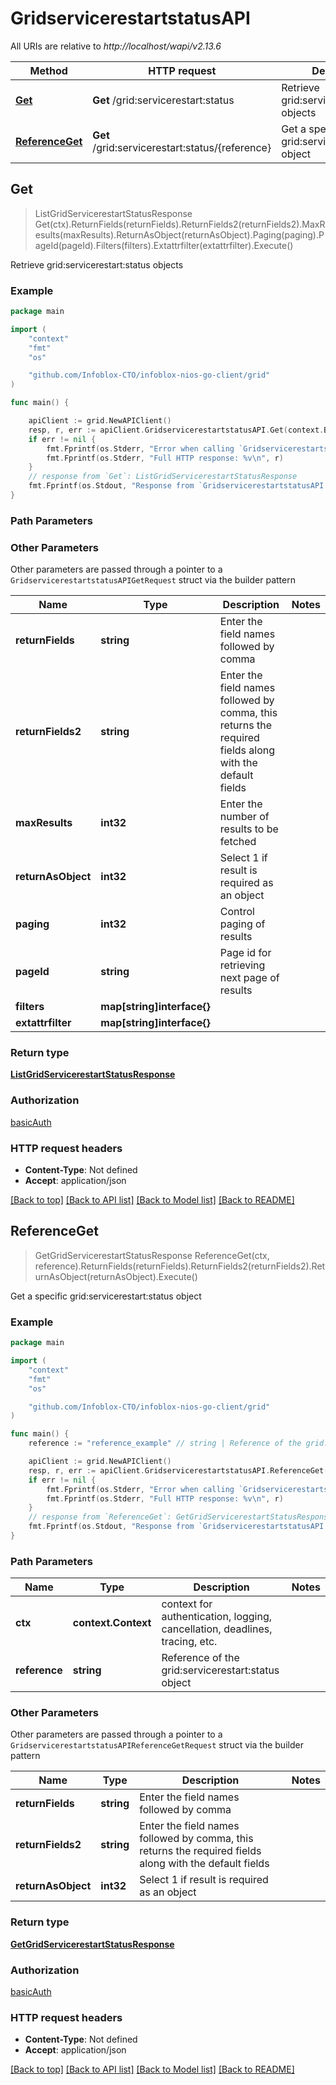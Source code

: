 # GridservicerestartstatusAPI

All URIs are relative to *http://localhost/wapi/v2.13.6*

Method | HTTP request | Description
------------- | ------------- | -------------
[**Get**](GridservicerestartstatusAPI.md#Get) | **Get** /grid:servicerestart:status | Retrieve grid:servicerestart:status objects
[**ReferenceGet**](GridservicerestartstatusAPI.md#ReferenceGet) | **Get** /grid:servicerestart:status/{reference} | Get a specific grid:servicerestart:status object



## Get

> ListGridServicerestartStatusResponse Get(ctx).ReturnFields(returnFields).ReturnFields2(returnFields2).MaxResults(maxResults).ReturnAsObject(returnAsObject).Paging(paging).PageId(pageId).Filters(filters).Extattrfilter(extattrfilter).Execute()

Retrieve grid:servicerestart:status objects



### Example

```go
package main

import (
	"context"
	"fmt"
	"os"

	"github.com/Infoblox-CTO/infoblox-nios-go-client/grid"
)

func main() {

	apiClient := grid.NewAPIClient()
	resp, r, err := apiClient.GridservicerestartstatusAPI.Get(context.Background()).Execute()
	if err != nil {
		fmt.Fprintf(os.Stderr, "Error when calling `GridservicerestartstatusAPI.Get``: %v\n", err)
		fmt.Fprintf(os.Stderr, "Full HTTP response: %v\n", r)
	}
	// response from `Get`: ListGridServicerestartStatusResponse
	fmt.Fprintf(os.Stdout, "Response from `GridservicerestartstatusAPI.Get`: %v\n", resp)
}
```

### Path Parameters



### Other Parameters

Other parameters are passed through a pointer to a `GridservicerestartstatusAPIGetRequest` struct via the builder pattern


Name | Type | Description  | Notes
------------- | ------------- | ------------- | -------------
**returnFields** | **string** | Enter the field names followed by comma | 
**returnFields2** | **string** | Enter the field names followed by comma, this returns the required fields along with the default fields | 
**maxResults** | **int32** | Enter the number of results to be fetched | 
**returnAsObject** | **int32** | Select 1 if result is required as an object | 
**paging** | **int32** | Control paging of results | 
**pageId** | **string** | Page id for retrieving next page of results | 
**filters** | **map[string]interface{}** |  | 
**extattrfilter** | **map[string]interface{}** |  | 

### Return type

[**ListGridServicerestartStatusResponse**](ListGridServicerestartStatusResponse.md)

### Authorization

[basicAuth](../README.md#basicAuth)

### HTTP request headers

- **Content-Type**: Not defined
- **Accept**: application/json

[[Back to top]](#) [[Back to API list]](../README.md#documentation-for-api-endpoints)
[[Back to Model list]](../README.md#documentation-for-models)
[[Back to README]](../README.md)


## ReferenceGet

> GetGridServicerestartStatusResponse ReferenceGet(ctx, reference).ReturnFields(returnFields).ReturnFields2(returnFields2).ReturnAsObject(returnAsObject).Execute()

Get a specific grid:servicerestart:status object



### Example

```go
package main

import (
	"context"
	"fmt"
	"os"

	"github.com/Infoblox-CTO/infoblox-nios-go-client/grid"
)

func main() {
	reference := "reference_example" // string | Reference of the grid:servicerestart:status object

	apiClient := grid.NewAPIClient()
	resp, r, err := apiClient.GridservicerestartstatusAPI.ReferenceGet(context.Background(), reference).Execute()
	if err != nil {
		fmt.Fprintf(os.Stderr, "Error when calling `GridservicerestartstatusAPI.ReferenceGet``: %v\n", err)
		fmt.Fprintf(os.Stderr, "Full HTTP response: %v\n", r)
	}
	// response from `ReferenceGet`: GetGridServicerestartStatusResponse
	fmt.Fprintf(os.Stdout, "Response from `GridservicerestartstatusAPI.ReferenceGet`: %v\n", resp)
}
```

### Path Parameters


Name | Type | Description  | Notes
------------- | ------------- | ------------- | -------------
**ctx** | **context.Context** | context for authentication, logging, cancellation, deadlines, tracing, etc.
**reference** | **string** | Reference of the grid:servicerestart:status object | 

### Other Parameters

Other parameters are passed through a pointer to a `GridservicerestartstatusAPIReferenceGetRequest` struct via the builder pattern


Name | Type | Description  | Notes
------------- | ------------- | ------------- | -------------
**returnFields** | **string** | Enter the field names followed by comma | 
**returnFields2** | **string** | Enter the field names followed by comma, this returns the required fields along with the default fields | 
**returnAsObject** | **int32** | Select 1 if result is required as an object | 

### Return type

[**GetGridServicerestartStatusResponse**](GetGridServicerestartStatusResponse.md)

### Authorization

[basicAuth](../README.md#basicAuth)

### HTTP request headers

- **Content-Type**: Not defined
- **Accept**: application/json

[[Back to top]](#) [[Back to API list]](../README.md#documentation-for-api-endpoints)
[[Back to Model list]](../README.md#documentation-for-models)
[[Back to README]](../README.md)

